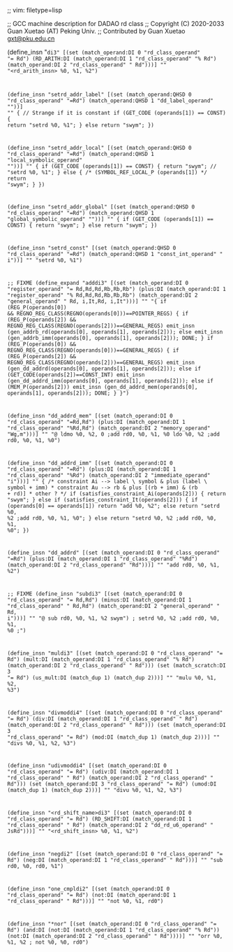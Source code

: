 ;; vim: filetype=lisp

;; GCC machine description for DADAO rd class
;; Copyright (C) 2020-2033 Guan Xuetao (AT) Peking Univ.
;; Contributed by Guan Xuetao <gxt@pku.edu.cn>

(define_insn "<code>di3"
  [(set          (match_operand:DI 0 "rd_class_operand" "=   Rd")
    (RD_ARITH:DI (match_operand:DI 1 "rd_class_operand" "%   Rd")
                 (match_operand:DI 2 "rd_class_operand" "    Rd")))]
	""
	"<rd_arith_insn>	%0, %1, %2")

(define_insn "setrd<mode>_addr_label"
  [(set (match_operand:QHSD 0 "rd_class_operand" "=Rd")
        (match_operand:QHSD 1 "dd_label_operand" ""))]
	""
	{
	// Strange if it is constant
	  if (GET_CODE (operands[1]) == CONST) {
		return "setrd	%0, %1";
	  }
	  else
	  	return "swym";
	})

(define_insn "setrd<mode>_addr_local"
  [(set (match_operand:QHSD 0 "rd_class_operand" "=Rd")
        (match_operand:QHSD 1 "local_symbolic_operand" ""))]
	""
	{
	  if (GET_CODE (operands[1]) == CONST) {
		return "swym"; // "setrd	%0, %1";
	  }
	  else {
		/* (SYMBOL_REF_LOCAL_P (operands[1]) */
		return "swym";
	  }
	})

(define_insn "setrd<mode>_addr_global"
  [(set (match_operand:QHSD 0 "rd_class_operand"  "=Rd")
        (match_operand:QHSD 1 "global_symbolic_operand" ""))]
        ""
	{
	  if (GET_CODE (operands[1]) == CONST) {
		return	"swym";
	  }
	  else
		return "swym";
	})

(define_insn "setrd<mode>_const"
  [(set (match_operand:QHSD 0 "rd_class_operand"  "=Rd")
        (match_operand:QHSD 1 "const_int_operand" "  i"))]
	""
	"setrd	%0, %1")

;; FIXME
(define_expand "adddi3"
  [(set      (match_operand:DI 0 "register_operand"	"= Rd,Rd,Rd,Rb,Rb,Rb")
    (plus:DI (match_operand:DI 1 "register_operand"	"% Rd,Rd,Rd,Rb,Rb,Rb")
             (match_operand:DI 2 "general_operand"	"  Rd, i,It,Rd, i,It")))]
	""
	"{
		if (REG_P(operands[0]) &&
		    REGNO_REG_CLASS(REGNO(operands[0]))==POINTER_REGS) {
			if (REG_P(operands[2]) &&
			    REGNO_REG_CLASS(REGNO(operands[2]))==GENERAL_REGS) 
				emit_insn (gen_addrb_rd(operands[0], operands[1], operands[2]));
			else
				emit_insn (gen_addrb_imm(operands[0], operands[1], operands[2]));
			DONE;
		}
		if (REG_P(operands[0]) &&
		    REGNO_REG_CLASS(REGNO(operands[0]))==GENERAL_REGS) {
			if (REG_P(operands[2]) &&
			    REGNO_REG_CLASS(REGNO(operands[2]))==GENERAL_REGS)
				emit_insn (gen_dd_addrd(operands[0], operands[1], operands[2]));
			else if (GET_CODE(operands[2])==CONST_INT)
				emit_insn (gen_dd_addrd_imm(operands[0], operands[1], operands[2]));
			else if (MEM_P(operands[2]))
				emit_insn (gen_dd_addrd_mem(operands[0], operands[1], operands[2]));
			DONE;
		}
	}")

(define_insn "dd_addrd_mem"
  [(set      (match_operand:DI 0 "rd_class_operand" "=Rd,Rd")
    (plus:DI (match_operand:DI 1 "rd_class_operand" "%Rd,Rd")
             (match_operand:DI 2 "memory_operand"    "Wg,m")))]
        ""
	"@
	ldmo	%0, %2, 0	\;add	rd0, %0, %1, %0
	ldo	%0, %2	\;add	rd0, %0, %1, %0")

(define_insn "dd_addrd_imm"
  [(set      (match_operand:DI 0 "rd_class_operand" "=Rd")
    (plus:DI (match_operand:DI 1 "rd_class_operand" "%Rd")
             (match_operand:DI 2 "immediate_operand"  "i")))]
        ""
	{
	  /* constraint Ai --> label \ symbol & plus (label \ symbol + imm)
	   * constraint Au --> rb & plus [(rb + imm) & (rb + rd)]
	   * other ?
	   */
	  if (satisfies_constraint_Ai(operands[2])) {
		return "swym";
	  }
	  else if (satisfies_constraint_It(operands[2])) {
		if (operands[0] == operands[1]) 
			return "add	%0, %2";
		else	return "setrd	%0, %2	\;add	rd0, %0, %1, %0";
	  }
	  else
		return "setrd	%0, %2	\;add	rd0, %0, %1, %0";
	})

(define_insn "dd_addrd"
  [(set      (match_operand:DI 0 "rd_class_operand" "=Rd")
    (plus:DI (match_operand:DI 1 "rd_class_operand" "%Rd")
             (match_operand:DI 2 "rd_class_operand"  "Rd")))]
	""
	"add	rd0, %0, %1, %2")

;; FIXME
(define_insn "subdi3"
  [(set       (match_operand:DI 0 "rd_class_operand"	"= Rd,Rd")
    (minus:DI (match_operand:DI 1 "rd_class_operand"	"  Rd,Rd")
              (match_operand:DI 2 "general_operand"	"  Rd, i")))]
	""
	"@
	sub	rd0, %0, %1, %2
	swym")
;	setrd	%0, %2	\;add	rd0, %0, %1, %0	\;")

(define_insn "muldi3"
  [(set      (match_operand:DI 0 "rd_class_operand" "= Rd")
    (mult:DI (match_operand:DI 1 "rd_class_operand" "% Rd")
             (match_operand:DI 2 "rd_class_operand" "  Rd")))
   (set      (match_scratch:DI 3                    "= Rd")
             (us_mult:DI (match_dup 1) (match_dup 2)))]
	""
	"mulu	%0, %1, %2, %3")

(define_insn "divmoddi4"
  [(set     (match_operand:DI 0 "rd_class_operand" "= Rd")
    (div:DI (match_operand:DI 1 "rd_class_operand" "  Rd")
            (match_operand:DI 2 "rd_class_operand" "  Rd")))
   (set     (match_operand:DI 3 "rd_class_operand" "= Rd")
            (mod:DI (match_dup 1) (match_dup 2)))]
	""
	"divs	%0, %1, %2, %3")

(define_insn "udivmoddi4"
  [(set      (match_operand:DI 0 "rd_class_operand" "= Rd")
    (udiv:DI (match_operand:DI 1 "rd_class_operand" "  Rd")
             (match_operand:DI 2 "rd_class_operand" "  Rd")))
   (set      (match_operand:DI 3 "rd_class_operand" "= Rd")
             (umod:DI (match_dup 1) (match_dup 2)))]
	""
	"divu	%0, %1, %2, %3")

(define_insn "<rd_shift_name>di3"
  [(set          (match_operand:DI 0 "rd_class_operand" "=   Rd")
    (RD_SHIFT:DI (match_operand:DI 1 "rd_class_operand" "    Rd")
                 (match_operand:DI 2 "dd_rd_u6_operand" "  JsRd")))]
	""
	"<rd_shift_insn>	%0, %1, %2")

(define_insn "negdi2"
  [(set     (match_operand:DI 0 "rd_class_operand" "= Rd")
    (neg:DI (match_operand:DI 1 "rd_class_operand" "  Rd")))]
	""
	"sub	rd0, %0, rd0, %1")

(define_insn "one_cmpldi2"
  [(set     (match_operand:DI 0 "rd_class_operand" "= Rd")
    (not:DI (match_operand:DI 1 "rd_class_operand" "  Rd")))]
	""
	"not	%0, %1, rd0")

(define_insn "*nor"
  [(set             (match_operand:DI 0 "rd_class_operand" "=   Rd")
    (and:DI (not:DI (match_operand:DI 1 "rd_class_operand" "%   Rd"))
            (not:DI (match_operand:DI 2 "rd_class_operand" "    Rd"))))]
	""
	"orr	%0, %1, %2	\;	not	%0, %0, rd0")
